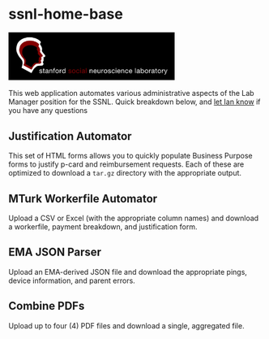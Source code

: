 # ssnl-home-base

<img src="./static/img/THE_OG.jpg" width=65%>

This web application automates various administrative aspects of the Lab Manager position for the SSNL. Quick breakdown below, and <a href="mailto:IRF229@nyu.edu">let Ian know</a> if you have any questions


## Justification Automator

This set of HTML forms allows you to quickly populate Business Purpose forms to justify p-card and reimbursement requests. Each of these are optimized to download a `tar.gz` directory with the appropriate output.

## MTurk Workerfile Automator

Upload a CSV or Excel (with the appropriate column names) and download a workerfile, payment breakdown, and justification form.

## EMA JSON Parser

Upload an EMA-derived JSON file and download the appropriate pings, device information, and parent errors.

## Combine PDFs

Upload up to four (4) PDF files and download a single, aggregated file.